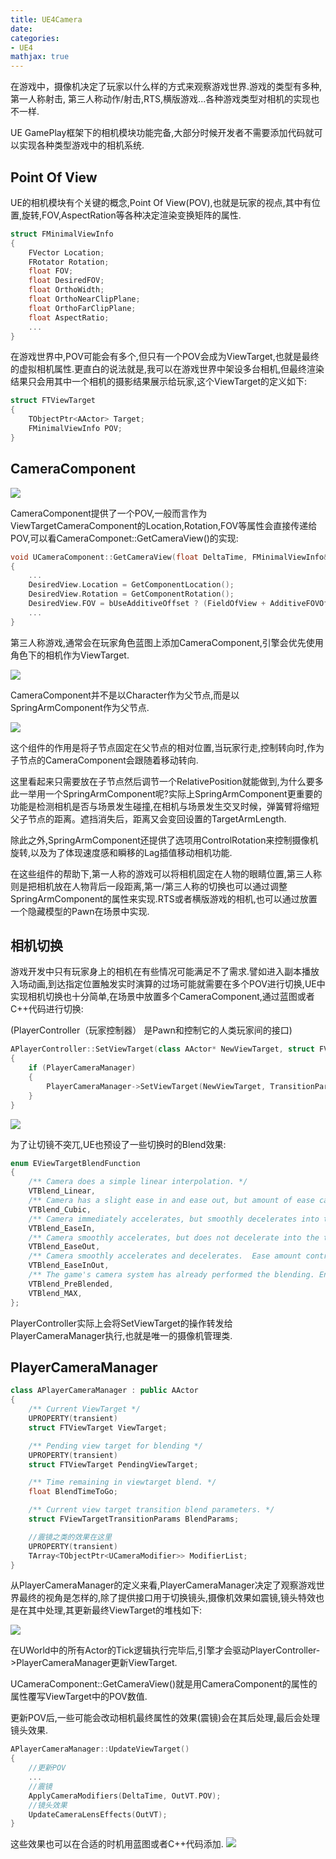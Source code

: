 ```yaml
---
title: UE4Camera
date: 
categories:
- UE4
mathjax: true
---
```


在游戏中，摄像机决定了玩家以什么样的方式来观察游戏世界.游戏的类型有多种,第一人称射击, 第三人称动作/射击,RTS,横版游戏...各种游戏类型对相机的实现也不一样.

UE GamePlay框架下的相机模块功能完备,大部分时候开发者不需要添加代码就可以实现各种类型游戏中的相机系统.

## Point Of View

UE的相机模块有个关键的概念,Point Of View(POV),也就是玩家的视点,其中有位置,旋转,FOV,AspectRation等各种决定渲染变换矩阵的属性.

```cpp
struct FMinimalViewInfo
{
	FVector Location;
	FRotator Rotation;
	float FOV;
	float DesiredFOV;
	float OrthoWidth;
	float OrthoNearClipPlane;
	float OrthoFarClipPlane;
	float AspectRatio;
    ...
}
```

在游戏世界中,POV可能会有多个,但只有一个POV会成为ViewTarget,也就是最终的虚拟相机属性.更直白的说法就是,我可以在游戏世界中架设多台相机,但最终渲染结果只会用其中一个相机的摄影结果展示给玩家,这个ViewTarget的定义如下:

```cpp
struct FTViewTarget
{
    TObjectPtr<AActor> Target;
    FMinimalViewInfo POV;
}
```


## CameraComponent

![](UE4Camera/CameraComponent.png)

CameraComponent提供了一个POV,一般而言作为ViewTargetCameraComponent的Location,Rotation,FOV等属性会直接传递给POV,可以看CameraComponet::GetCameraView()的实现:

```cpp
void UCameraComponent::GetCameraView(float DeltaTime, FMinimalViewInfo& DesiredView)
{
    ...
    DesiredView.Location = GetComponentLocation();
    DesiredView.Rotation = GetComponentRotation();
    DesiredView.FOV = bUseAdditiveOffset ? (FieldOfView + AdditiveFOVOffset) : FieldOfView;
    ...
}
```

第三人称游戏,通常会在玩家角色蓝图上添加CameraComponent,引擎会优先使用角色下的相机作为ViewTarget.

![](UE4Camera/CameraForPawn.png)

CameraComponent并不是以Character作为父节点,而是以SpringArmComponent作为父节点.

![](UE4Camera/SpringArmComponent.png)

这个组件的作用是将子节点固定在父节点的相对位置,当玩家行走,控制转向时,作为子节点的CameraComponent会跟随着移动转向.

这里看起来只需要放在子节点然后调节一个RelativePosition就能做到,为什么要多此一举用一个SpringArmComponent呢?实际上SpringArmComponent更重要的功能是检测相机是否与场景发生碰撞,在相机与场景发生交叉时候，弹簧臂将缩短父子节点的距离。遮挡消失后，距离又会变回设置的TargetArmLength.

除此之外,SpringArmComponent还提供了选项用ControlRotation来控制摄像机旋转,以及为了体现速度感和瞬移的Lag插值移动相机功能.

在这些组件的帮助下,第一人称的游戏可以将相机固定在人物的眼睛位置,第三人称则是把相机放在人物背后一段距离,第一/第三人称的切换也可以通过调整SpringArmComponent的属性来实现.RTS或者横版游戏的相机,也可以通过放置一个隐藏模型的Pawn在场景中实现.

## 相机切换

游戏开发中只有玩家身上的相机在有些情况可能满足不了需求.譬如进入副本播放入场动画,到达指定位置触发实时演算的过场可能就需要在多个POV进行切换,UE中实现相机切换也十分简单,在场景中放置多个CameraComponent,通过蓝图或者C++代码进行切换:

(PlayerController（玩家控制器） 是Pawn和控制它的人类玩家间的接口)

```cpp
APlayerController::SetViewTarget(class AActor* NewViewTarget, struct FViewTargetTransitionParams TransitionParams)
{
    if (PlayerCameraManager)
	{
		PlayerCameraManager->SetViewTarget(NewViewTarget, TransitionParams);
	}
}
```

![](UE4Camera/SetVIewTarget.png)

为了让切镜不突兀,UE也预设了一些切换时的Blend效果:

``` cpp
enum EViewTargetBlendFunction
{
	/** Camera does a simple linear interpolation. */
	VTBlend_Linear,
	/** Camera has a slight ease in and ease out, but amount of ease cannot be tweaked. */
	VTBlend_Cubic,
	/** Camera immediately accelerates, but smoothly decelerates into the target.  Ease amount controlled by BlendExp. */
	VTBlend_EaseIn,
	/** Camera smoothly accelerates, but does not decelerate into the target.  Ease amount controlled by BlendExp. */
	VTBlend_EaseOut,
	/** Camera smoothly accelerates and decelerates.  Ease amount controlled by BlendExp. */
	VTBlend_EaseInOut,
	/** The game's camera system has already performed the blending. Engine should not blend at all */
	VTBlend_PreBlended,
	VTBlend_MAX,
};
```

PlayerController实际上会将SetViewTarget的操作转发给PlayerCameraManager执行,也就是唯一的摄像机管理类.

## PlayerCameraManager

```cpp 
class APlayerCameraManager : public AActor
{
    /** Current ViewTarget */
	UPROPERTY(transient)
	struct FTViewTarget ViewTarget;

	/** Pending view target for blending */
	UPROPERTY(transient)
	struct FTViewTarget PendingViewTarget;

	/** Time remaining in viewtarget blend. */
	float BlendTimeToGo;

	/** Current view target transition blend parameters. */
	struct FViewTargetTransitionParams BlendParams;

    //震镜之类的效果在这里
    UPROPERTY(transient)
	TArray<TObjectPtr<UCameraModifier>> ModifierList;
}
```

从PlayerCameraManager的定义来看,PlayerCameraManager决定了观察游戏世界最终的视角是怎样的,除了提供接口用于切换镜头,摄像机效果如震镜,镜头特效也是在其中处理,其更新最终ViewTarget的堆栈如下:

![](UE4Camera/UpdateStack.png)

在UWorld中的所有Actor的Tick逻辑执行完毕后,引擎才会驱动PlayerController->PlayerCameraManager更新ViewTarget.

UCameraComponent::GetCameraView()就是用CameraComponent的属性的属性覆写ViewTarget中的POV数值.

更新POV后,一些可能会改动相机最终属性的效果(震镜)会在其后处理,最后会处理镜头效果.
```cpp
APlayerCameraManager::UpdateViewTarget()
{
    //更新POV
    ...
    //震镜
    ApplyCameraModifiers(DeltaTime, OutVT.POV);
    //镜头效果
    UpdateCameraLensEffects(OutVT);
}
```

这些效果也可以在合适的时机用蓝图或者C++代码添加.
![](UE4Camera/CameraShakeAndLensEffect.png)

